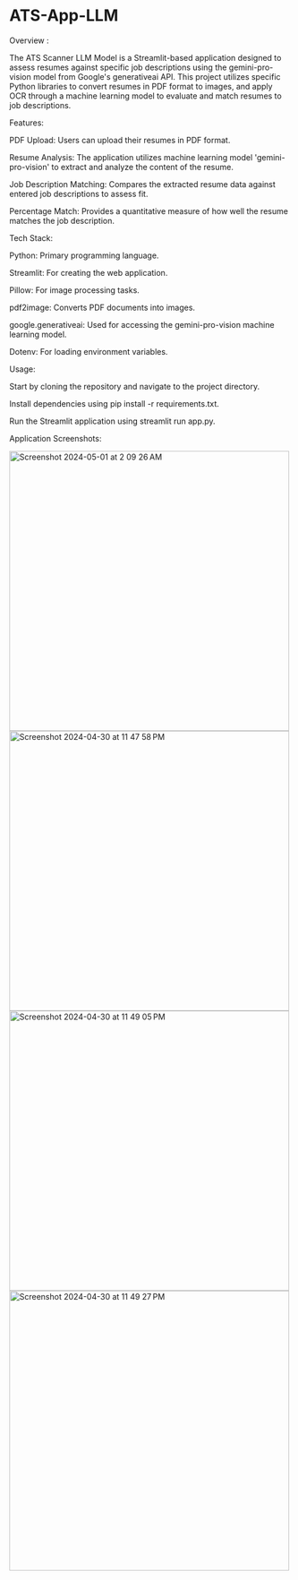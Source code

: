 # ATS-App-LLM

Overview :

The ATS Scanner LLM Model is a Streamlit-based application designed to assess resumes against specific job descriptions using the gemini-pro-vision model from Google's generativeai API. This project utilizes specific Python libraries to convert resumes in PDF format to images, and apply OCR through a machine learning model to evaluate and match resumes to job descriptions.

Features:

PDF Upload: Users can upload their resumes in PDF format.

Resume Analysis: The application utilizes machine learning model 'gemini-pro-vision' to extract and analyze the content of the resume.

Job Description Matching: Compares the extracted resume data against entered job descriptions to assess fit.

Percentage Match: Provides a quantitative measure of how well the resume matches the job description.


Tech Stack:

Python: Primary programming language.

Streamlit: For creating the web application.

Pillow: For image processing tasks.

pdf2image: Converts PDF documents into images.

google.generativeai: Used for accessing the gemini-pro-vision machine learning model.

Dotenv: For loading environment variables.


Usage:

Start by cloning the repository and navigate to the project directory.

Install dependencies using pip install -r requirements.txt.

Run the Streamlit application using streamlit run app.py.


Application Screenshots:


<img width="500" alt="Screenshot 2024-05-01 at 2 09 26 AM" src="https://github.com/sasankyadavd99/ATS-App-LLM/assets/160814035/fc6cf909-4ba3-41aa-8613-42be75e631c6">
<img width="500" alt="Screenshot 2024-04-30 at 11 47 58 PM" src="https://github.com/sasankyadavd99/ATS-App-LLM/assets/160814035/382a99a6-06ae-456b-a19a-2964deab3227">
<img width="500" alt="Screenshot 2024-04-30 at 11 49 05 PM" src="https://github.com/sasankyadavd99/ATS-App-LLM/assets/160814035/ce146332-cfb2-472a-8493-05996ef0f682">
<img width="500" alt="Screenshot 2024-04-30 at 11 49 27 PM" src="https://github.com/sasankyadavd99/ATS-App-LLM/assets/160814035/a05f505e-9909-40e4-b1de-8495ad9902bd">





